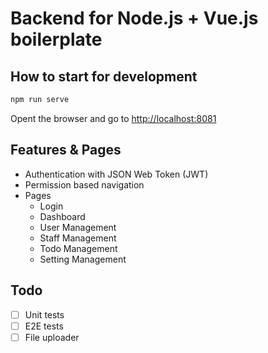 # Backend for Node.js + Vue.js boilerplate

## How to start for development

```bash
npm run serve
```

Opent the browser and go to [http://localhost:8081](http://localhost:8081)

## Features & Pages

- Authentication with JSON Web Token (JWT)
- Permission based navigation
- Pages
  - Login
  - Dashboard
  - User Management
  - Staff Management
  - Todo Management
  - Setting Management

## Todo

- [ ] Unit tests
- [ ] E2E tests
- [ ] File uploader
